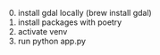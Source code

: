 0. install gdal locally (brew install gdal)
1. install packages with poetry
2. activate venv
3. run python app.py
